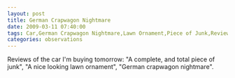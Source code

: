 ```yaml
---
layout: post
title: German Crapwagon Nightmare
date: 2009-03-11 07:40:00
tags: Car,German Crapwagon Nightmare,Lawn Ornament,Piece of Junk,Review
categories: observations
---
```


Reviews of the car I'm buying tomorrow: "A complete, and total piece of junk",
"A nice looking lawn ornament", "German crapwagon nightmare".





